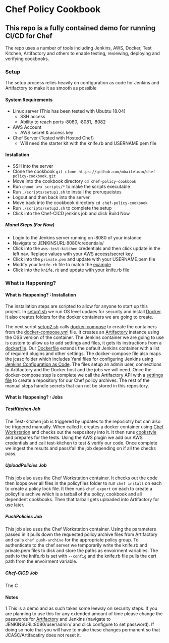 # Chef Policy Cookbook

## This repo is a fully contained demo for running CI/CD for Chef

The repo uses a number of tools including Jenkins, AWS, Docker, Test Kitchen, Artifactory and others to enable testing, reviewing, deploying and verifying cookbooks.

### Setup

The setup process relies heavily on configuration as code for Jenkins and Artifactory to make it as smooth as possible

#### System Requirements

- Linux server (This has been tested with Ububtu 18.04)
  - SSH access
  - Ability to reach ports :8080, :8081, :8082
- AWS Account
  - AWS secret & access key
- Chef Server (Tested with Hosted Chef)
  - Will need the starter kit with the knife.rb and USERNAME.pem file

#### Installation

- SSH into the server
- Clone the cookbook `git clone https://github.com/mbaitelman/chef-policy-cookbook.git`
- Move into the cookbook directory `cd chef-policy-cookbook`
- Run `chmod u+x scripts/*` to make the scripts executable
- Run `./scripts/setup1.sh` to install the preruqueistes
- Logout and then back into the server
- Move back into the cookbook directory `cd chef-policy-cookbook`
- Run `./scripts/setup2.sh` to complete the setup
- Click into the Chef-CICD jenkins job and click Build Now

##### Manal Steps (For Now)

- Login to the Jenkins server running on :8080 of your instance
- Navigate to JENKINSURL:8080/credentials/
- Click into the `aws-test-kitchen` credentials and then click update in the left nav. Replace values with your AWS access/secret key
- Click into the `private.pem` and update with your USERNAME.pem file
- Modify your `knife.rb` file to match the [example](/jcasc/files/knife.md)
- Click into the `knife.rb` and update with your knife.rb file

### What is Happening?

#### What is Happening? : Installation

The installation steps are scripted to allow for anyone to start up this project.
In [setup1.sh](/scripts/setup1.sh) we run OS level updaes for security and install [Docker](https://www.docker.com/).
It also creates folders for the docker containers we are going to create.

The next script [setup2.sh](/scripts/setup2.sh) calls [docker-compose](https://docs.docker.com/compose/) to create the containers from the [docker-compose.yml](docker-compose.yml) file.
It creates an [Artifactory](https://jfrog.com/artifactory/) instance using the OSS version of the container.
The Jenkins container we are going to use is custom to allow us to add settings and files, it gets its instructions from a [dockerfile](https://docs.docker.com/engine/reference/builder/).
Our [Dockerfile](Dockerfile) extends the default Jenkins container with a list of required plugins and other settings.
The docker-compose file also maps the jcasc folder which includes Yaml files for configuring Jenkins using [Jenkins Configuration as Code](https://jenkins.io/projects/jcasc/).
The files setup an admin user, connections to Artifactory and the Docker host and the jobs we will need.
Once the docker-compose step is complete we call the Artifactory API with a [settings file](artifactory/configuration.yml) to create a repository for our Chef policy archives.
The rest of the manual steps handle secrets that can not be stored in this repository.

#### What is Happening? : Jobs

##### TestKitchen Job

The Test-Kitchen job is triggered by updates to the reposiotry but can also be triggered manually.
When called it creates a docker container using [Chef Workstation](https://www.chef.sh/) and checks out the respository into it.
It then runs [cookstyle](https://github.com/chef/cookstyle) and prepares for the tests.
Using the AWS plugin we add our AWS credentials and call test-kitchen to test & verify our code.
Once complete we ingest the results and pass/fail the job depending on if all the checks pass.

##### UploadPolicies Job

This job also uses the Chef Workstation container.
It checks out the code then loops over all files in the policyfiles folder to run `chef install` on each to create a policy lock file.
It then runs `chef export` on each to create a policyfile archive which is a tarball of the policy, cookbook and all dependent cookbooks.
Then that tarball gets uploaded into Artifactory for use later.

##### PushPolicies Job

This job also uses the Chef Workstation container.
Using the parameters passed in it pulls down the requested policy archive files from Artifactory and calls `chef push-archive` for the appropriate policy group.
To authenticate to the chef server we temporarily write the knife.rb and private.pem files to disk and store the paths as envoirment variables.
The path to the knife.rb is set with `--config` and the knife.rb file pulls the cert path from the envoirment variable.

##### Chef-CICD Job

The C

#### Notes

1 This is a demo and as such takes some leeway on security steps. If you are planning to use this for any extended amount of time please change the passwords for [Artifactory](https://www.jfrog.com/confluence/display/JFROG/User+Profile) and Jenkins (navigate to JENKINSURL:8080/user/admin/ and click configure to set password).
If doing so note that you will have to make these changes permanent so that JCASC/Artifacatiry does not reset it.
